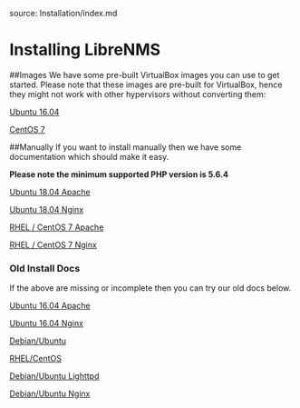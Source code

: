 source: Installation/index.md

# Installing LibreNMS

##Images
We have some pre-built VirtualBox images you can use to get started. Please note that these images are pre-built for VirtualBox, hence they might not work with other hypervisors without converting them:

[Ubuntu 16.04](http://docs.librenms.org/Installation/Ubuntu-image/)

[CentOS 7](http://docs.librenms.org/Installation/CentOS-image/)

##Manually
If you want to install manually then we have some documentation which should make it easy.

**Please note the minimum supported PHP version is 5.6.4**

[Ubuntu 18.04 Apache](http://docs.librenms.org/Installation/Installation-Ubuntu-1804-Apache/)

[Ubuntu 18.04 Nginx](http://docs.librenms.org/Installation/Installation-Ubuntu-1804-Nginx/)

[RHEL / CentOS 7 Apache](http://docs.librenms.org/Installation/Installation-CentOS-7-Apache/)

[RHEL / CentOS 7 Nginx](http://docs.librenms.org/Installation/Installation-CentOS-7-Nginx/)

### Old Install Docs
If the above are missing or incomplete then you can try our old docs below.

[Ubuntu 16.04 Apache](http://docs.librenms.org/Installation/Installation-Ubuntu-1604-Apache/)

[Ubuntu 16.04 Nginx](http://docs.librenms.org/Installation/Installation-Ubuntu-1604-Nginx/)

[Debian/Ubuntu](http://docs.librenms.org/Installation/Installation-Ubuntu-1404-Apache/)

[RHEL/CentOS](http://docs.librenms.org/Installation/Installation-CentOS-6-Apache-Nginx/)

[Debian/Ubuntu Lighttpd](http://docs.librenms.org/Installation/Installation-Ubuntu-1404-Lighttpd/)

[Debian/Ubuntu Nginx](http://docs.librenms.org/Installation/Installation-Ubuntu-1404-Nginx/)
